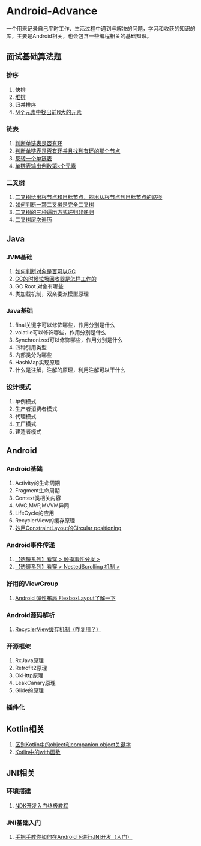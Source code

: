 # Android-Advance

一个用来记录自己平时工作、生活过程中遇到与解决的问题，学习和收获的知识的库，主要是Android相关，也会包含一些编程相关的基础知识。

## 面试基础算法题

### 排序

1. [快排](/algorithm/QuickSort.java)
1. [堆排](/algorithm/HeapSort.java)
1. [归并排序](/algorithm/MergeSort.java)
1. [M个元素中找出前N大的元素](/algorithm/FindTopK.java)

### 链表

1. [判断单链表是否有环](/algorithm/IsHaveCircle.java)
1. [判断单链表是否有环并且找到有环的那个节点](/algorithm/IsHaveCircleAndMeetWhere.java)
1. [反转一个单链表](/algorithm/ReverseNode.java)
1. [单链表输出倒数第k个元素](/algorithm/PrintLastK.java)

### 二叉树

1. [二叉树给出根节点和目标节点，找出从根节点到目标节点的路径](/algorithm/BinaryTreePath.java)
1. [如何判断一颗二叉树是完全二叉树](/algorithm/BinaryTreeCheckCompletion.java)
1. [二叉树的三种遍历方式递归非递归](/algorithm/OrderBinaryTree.java)
1. [二叉树层次遍历](/algorithm/BinaryTreeLevelOrder.java)


## Java

### JVM基础

1. [如何判断对象是否可以GC](/java/Java内存模型以及GC原理.md)
1. [GC的时候垃圾回收器是怎样工作的](/java/Java内存模型以及GC原理.md)
1. GC Root 对象有哪些
1. 类加载机制，双亲委派模型原理

### Java基础

1. final关键字可以修饰哪些，作用分别是什么
1. volatile可以修饰哪些，作用分别是什么
1. Synchronized可以修饰哪些，作用分别是什么
1. 四种引用类型
1. 内部类分为哪些
1. HashMap实现原理
1. 什么是注解，注解的原理，利用注解可以干什么


### 设计模式

1. 单例模式
1. 生产者消费者模式
1. 代理模式
1. 工厂模式
1. 建造者模式

## Android

### Android基础

1. Activity的生命周期
1. Fragment生命周期
1. Context类相关内容
1. MVC,MVP,MVVM异同
1. LifeCycle的应用
1. RecyclerView的缓存原理
1. [妙用ConstraintLayout的Circular positioning](https://www.jianshu.com/p/7f111f0bdbd0)

### Android事件传递

1. [【透镜系列】看穿 > 触摸事件分发 >](https://juejin.im/post/5c3c8538f265da6142741d63)
1. [【透镜系列】看穿 > NestedScrolling 机制 >](https://juejin.im/post/5c3c8d2ae51d4552475fcef7)

### 好用的ViewGroup

1. [Android 弹性布局 FlexboxLayout了解一下](https://juejin.im/post/5b1ceaf8f265da6e3423bc6b)

### Android源码解析

1. [RecyclerView缓存机制（咋复用？）](https://juejin.im/post/5c696ba9e51d457f136d24ff)

### 开源框架

1. RxJava原理
1. Retrofit2原理
1. OkHttp原理
1. LeakCanary原理
1. Glide的原理


### 插件化

## Kotlin相关

1. [区别Kotlin中的object和companion object关键字](http://liuqingwen.me/blog/2017/06/20/object-vs-companion-object-in-kotlin/)
1. [Kotlin中的with函数](https://www.jianshu.com/p/272372acc00c)



## JNI相关

### 环境搭建

1. [NDK开发入门终极教程](https://juejin.im/post/5c3b01016fb9a049f81984bb)



### JNI基础入门
1. [手把手教你如何在Android下进行JNI开发（入门）](https://juejin.im/post/5c05d0776fb9a049ca371cb6)






















